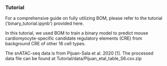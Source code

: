 ### Tutorial

For a comprehensive guide on fully utilizing BOM, please refer to the tutorial ('binary_tutorial.ipynb') provided here.

In this tutorial, we used BOM to train a binary model to predict mouse cardiomyocyte-specific candidate regulatory elements (CRE) from background CRE of other 16 cell types. 

The snATAC-seq data is from Pijuan-Sala et al. 2020 [1]. The processed data file can be found at Tutorial/data/Pijuan_etal_table_S6.csv.zip
